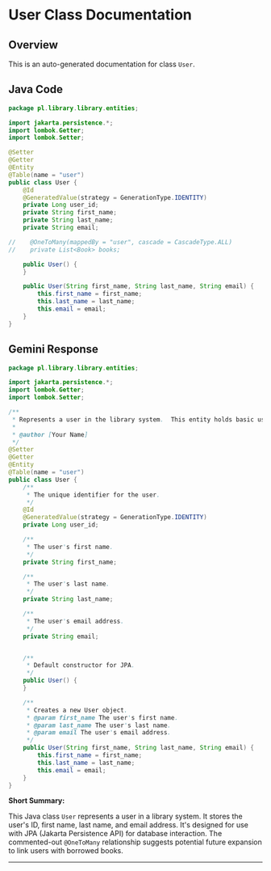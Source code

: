 # User Class Documentation

## Overview

This is an auto-generated documentation for class `User`.

## Java Code

```java
package pl.library.library.entities;

import jakarta.persistence.*;
import lombok.Getter;
import lombok.Setter;

@Setter
@Getter
@Entity
@Table(name = "user")
public class User {
    @Id
    @GeneratedValue(strategy = GenerationType.IDENTITY)
    private Long user_id;
    private String first_name;
    private String last_name;
    private String email;

//    @OneToMany(mappedBy = "user", cascade = CascadeType.ALL)
//    private List<Book> books;

    public User() {
    }

    public User(String first_name, String last_name, String email) {
        this.first_name = first_name;
        this.last_name = last_name;
        this.email = email;
    }
}

```

## Gemini Response

```java
package pl.library.library.entities;

import jakarta.persistence.*;
import lombok.Getter;
import lombok.Setter;

/**
 * Represents a user in the library system.  This entity holds basic user information.
 *
 * @author [Your Name]
 */
@Setter
@Getter
@Entity
@Table(name = "user")
public class User {
    /**
     * The unique identifier for the user.
     */
    @Id
    @GeneratedValue(strategy = GenerationType.IDENTITY)
    private Long user_id;

    /**
     * The user's first name.
     */
    private String first_name;

    /**
     * The user's last name.
     */
    private String last_name;

    /**
     * The user's email address.
     */
    private String email;


    /**
     * Default constructor for JPA.
     */
    public User() {
    }

    /**
     * Creates a new User object.
     * @param first_name The user's first name.
     * @param last_name The user's last name.
     * @param email The user's email address.
     */
    public User(String first_name, String last_name, String email) {
        this.first_name = first_name;
        this.last_name = last_name;
        this.email = email;
    }
}
```

**Short Summary:**

This Java class `User` represents a user in a library system. It stores the user's ID, first name, last name, and email address.  It's designed for use with JPA (Jakarta Persistence API) for database interaction.  The commented-out `@OneToMany` relationship suggests potential future expansion to link users with borrowed books.

---
